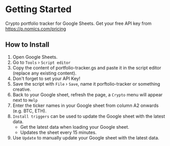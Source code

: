# Getting Started
Crypto portfolio tracker for Google Sheets.
Get your free API key from https://p.nomics.com/pricing

## How to Install
1. Open Google Sheets.
2. Go to `Tools` › `Script editor`
3. Copy the content of portfolio-tracker.gs and paste it in the script editor (replace any existing content).
4. Don't forget to set your API Key!
5. Save the script with `File` › `Save`, name it porftolio-tracker or something creative.
6. Back to your Google sheet, refresh the page, a `Crypto` menu will appear next to `Help`
7. Enter the ticker names in your Google sheet from column A2 onwards (e.g. BTC, ETH).
8. `Install triggers` can be used to update the Google sheet with the latest data.
   - Get the latest data when loading your Google sheet.
   - Updates the sheet every 15 minutes.
9. Use `Update` to manually update your Google sheet with the latest data.
